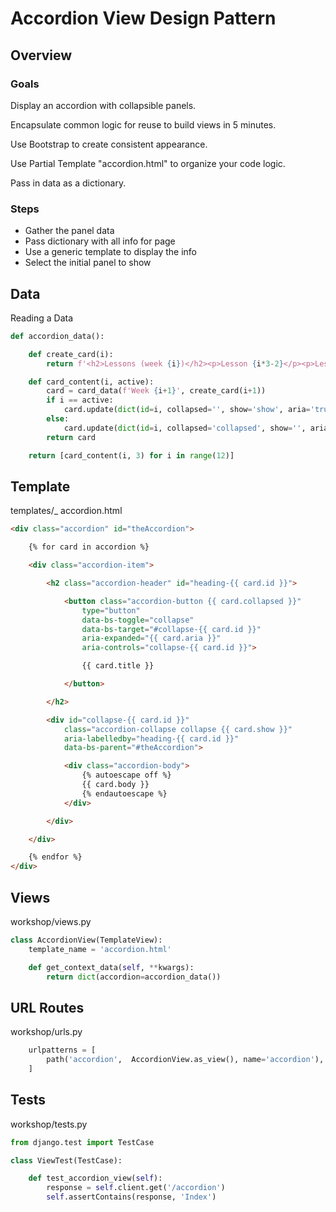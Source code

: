 # Accordion View Design Pattern

## Overview

### Goals

Display an accordion with collapsible panels.

Encapsulate common logic for reuse to build views in 5 minutes.

Use Bootstrap to create consistent appearance.

Use Partial Template "accordion.html" to organize your code logic.

Pass in data as a dictionary.


### Steps
* Gather the panel data
* Pass dictionary with all info for page
* Use a generic template to display the info
* Select the initial panel to show



## Data

Reading a Data

```python
def accordion_data():

    def create_card(i):
        return f'<h2>Lessons (week {i})</h2><p>Lesson {i*3-2}</p><p>Lesson {i*3-1}</p><p>Lesson {i*3}</p>'

    def card_content(i, active):
        card = card_data(f'Week {i+1}', create_card(i+1))
        if i == active:
            card.update(dict(id=i, collapsed='', show='show', aria='true'))
        else:
            card.update(dict(id=i, collapsed='collapsed', show='', aria='false'))
        return card

    return [card_content(i, 3) for i in range(12)]
```


## Template

templates/_ accordion.html

```html
<div class="accordion" id="theAccordion">

    {% for card in accordion %}

    <div class="accordion-item">

        <h2 class="accordion-header" id="heading-{{ card.id }}">

            <button class="accordion-button {{ card.collapsed }}" 
                type="button" 
                data-bs-toggle="collapse"
                data-bs-target="#collapse-{{ card.id }}" 
                aria-expanded="{{ card.aria }}"
                aria-controls="collapse-{{ card.id }}">

                {{ card.title }}

            </button>

        </h2>

        <div id="collapse-{{ card.id }}" 
            class="accordion-collapse collapse {{ card.show }}"
            aria-labelledby="heading-{{ card.id }}" 
            data-bs-parent="#theAccordion">

            <div class="accordion-body">
                {% autoescape off %}
                {{ card.body }}
                {% endautoescape %}
            </div>

        </div>

    </div>

    {% endfor %}
</div>
```


## Views

workshop/views.py

```python
class AccordionView(TemplateView):
    template_name = 'accordion.html'

    def get_context_data(self, **kwargs):
        return dict(accordion=accordion_data())

```


## URL Routes

workshop/urls.py

```python
    urlpatterns = [
        path('accordion',  AccordionView.as_view(), name='accordion'),
    ]
```


## Tests

workshop/tests.py

```python
from django.test import TestCase

class ViewTest(TestCase):

    def test_accordion_view(self):
        response = self.client.get('/accordion')
        self.assertContains(response, 'Index')
```

